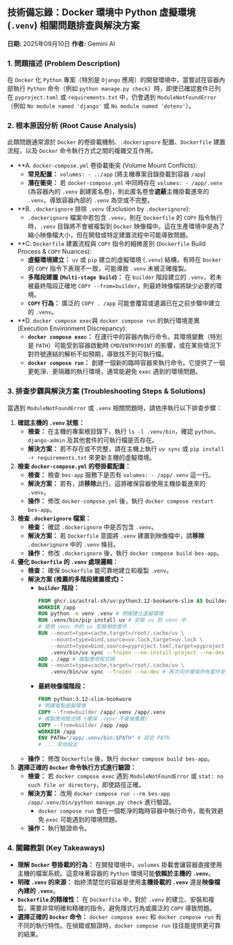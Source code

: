 ## 技術備忘錄：Docker 環境中 Python 虛擬環境 (`.venv`) 相關問題排查與解決方案

**日期:** 2025年09月10日
**作者:** Gemini AI

### 1. 問題描述 (Problem Description)

在 `Docker` 化 `Python` 專案（特別是 `Django` 應用）的開發環境中，當嘗試在容器內部執行 `Python` 命令（例如 `python manage.py check`）時，即使已確認套件已列在 `pyproject.toml` 或 `requirements.txt` 中，仍會遇到 `ModuleNotFoundError`（例如 `No module named 'django'` 或 `No module named 'dotenv'`）。

### 2. 根本原因分析 (Root Cause Analysis)

此類問題通常源於 `Docker` 的卷掛載機制、`.dockerignore` 配置、`Dockerfile` 建置流程，以及 `Docker` 命令執行方式之間的複雜交互作用。

*   **A. `docker-compose.yml` 卷掛載衝突 (Volume Mount Conflicts):
    *   **常見配置：** `volumes: - .:/app` (將主機專案目錄掛載到容器 `/app`)
    *   **潛在衝突：** 若 `docker-compose.yml` 中同時存在 `volumes: - /app/.venv` (為容器內的 `.venv` 創建匿名卷)，則此匿名卷會**遮蔽**主機掛載進來的 `.venv`，導致容器內部的 `.venv` 為空或不完整。
*   **B. `.dockerignore` 排除 `.venv` (Exclusion by `.dockerignore`):
    *   `.dockerignore` 檔案中若包含 `.venv`，則在 `Dockerfile` 的 `COPY` 指令執行時，`.venv` 目錄將不會被複製到 `Docker` 映像檔中。這在生產環境中是為了縮小映像檔大小，但在開發或特定建置流程中可能導致問題。
*   **C. `Dockerfile` 建置流程與 `COPY` 指令的細微差別 (`Dockerfile` Build Process & `COPY` Nuances):
    *   **虛擬環境建立：** `uv` 或 `pip` 建立的虛擬環境 (`.venv`) 結構，有時在 `Docker` 的 `COPY` 指令下表現不一致，可能導致 `.venv` 未被正確複製。
    *   **多階段建置 (`Multi-stage Build`)：** 在 `builder` 階段建立的 `.venv`，若未被最終階段正確地 `COPY --from=builder`，則最終映像檔將缺少必要的環境。
    *   **`COPY` 行為：** 廣泛的 `COPY . /app` 可能會覆寫或遺漏已在之前步驟中建立的 `.venv`。
*   **D. `docker compose exec`與 `docker compose run` 的執行環境差異 (Execution Environment Discrepancy):
    *   **`docker compose exec`：** 在運行中的容器內執行命令。其環境變數（特別是 `PATH`）可能受到容器啟動時 `CMD`/`ENTRYPOINT` 的影響，或在某些情況下對符號連結的解析不如預期，導致找不到可執行檔。
    *   **`docker compose run`：** 創建一個新的臨時容器來執行命令。它提供了一個更乾淨、更隔離的執行環境，通常能避免 `exec` 遇到的環境問題。

### 3. 排查步驟與解決方案 (Troubleshooting Steps & Solutions)

當遇到 `ModuleNotFoundError` 或 `.venv` 相關問題時，請依序執行以下排查步驟：

1.  **確認主機的 `.venv` 狀態：**
    *   **檢查：** 在主機的專案根目錄下，執行 `ls -l .venv/bin`，確認 `python`、`django-admin` 及其他套件的可執行檔是否存在。
    *   **解決方案：** 若不存在或不完整，請在主機上執行 `uv sync` 或 `pip install -r requirements.txt` 來更新主機的虛擬環境。
2.  **檢查 `docker-compose.yml` 的卷掛載配置：**
    *   **檢查：** 檢查 `bes-app` 服務下是否有 `volumes: - /app/.venv` 這一行。
    *   **解決方案：** 若有，請**移除**此行。這將確保容器使用主機掛載進來的 `.venv`。
    *   **操作：** 修改 `docker-compose.yml` 後，執行 `docker compose restart bes-app`。
3.  **檢查 `.dockerignore` 檔案：**
    *   **檢查：** 確認 `.dockerignore` 中是否包含 `.venv`。
    *   **解決方案：** 若 `Dockerfile` 意圖將 `.venv` 建置到映像檔中，請**移除** `.dockerignore` 中的 `.venv` 條目。
    *   **操作：** 修改 `.dockerignore` 後，執行 `docker compose build bes-app`。
4.  **優化 `Dockerfile` 的 `.venv` 處理邏輯：**
    *   **檢查：** 確保 `Dockerfile` 能可靠地建立和複製 `.venv`。
    *   **解決方案 (推薦的多階段建置模式)：**
        *   **`builder` 階段：**
            ```dockerfile
            FROM ghcr.io/astral-sh/uv:python3.12-bookworm-slim AS builder
            WORKDIR /app
            RUN python -m venv .venv # 明確建立虛擬環境
            RUN .venv/bin/pip install uv # 安裝 uv 到 venv 中
            # 使用 venv 中的 uv 安裝相依套件
            RUN --mount=type=cache,target=/root/.cache/uv \
                --mount=type=bind,source=uv.lock,target=uv.lock \
                --mount=type=bind,source=pyproject.toml,target=pyproject.toml \
                .venv/bin/uv sync --frozen --no-install-project --no-dev
            ADD . /app # 複製應用程式碼
            RUN --mount=type=cache,target=/root/.cache/uv \
                .venv/bin/uv sync --frozen --no-dev # 再次同步確保所有套件安裝
            ```
        *   **最終映像檔階段：**
            ```dockerfile
            FROM python:3.12-slim-bookworm
            # 明確複製虛擬環境
            COPY --from=builder /app/.venv /app/.venv
            # 複製應用程式碼 (確保 .venv 不會被覆蓋)
            COPY --from=builder /app /app
            WORKDIR /app
            ENV PATH="/app/.venv/bin:$PATH" # 設定 PATH
            # ... 其他設定
            ```
    *   **操作：** 修改 `Dockerfile` 後，執行 `docker compose build bes-app`。
5.  **選擇正確的 `Docker` 命令執行方式進行驗證：**
    *   **檢查：** 若 `docker compose exec` 遇到 `ModuleNotFoundError` 或 `stat: no such file or directory`，即使路徑正確。
    *   **解決方案：** 改用 `docker compose run --rm bes-app /app/.venv/bin/python manage.py check` 進行驗證。
        *   `docker compose run` 會在一個乾淨的臨時容器中執行命令，能有效避免 `exec` 可能遇到的環境問題。
    *   **操作：** 執行驗證命令。

### 4. 關鍵教訓 (Key Takeaways)

*   **理解 `Docker` 卷掛載的行為：** 在開發環境中，`volumes` 掛載會讓容器直接使用主機的檔案系統。這意味著容器的 `Python` 環境可能**依賴於主機的 `.venv`**。
*   **明確 `.venv` 的來源：** 始終清楚您的容器是使用**主機掛載的 `.venv`** 還是**映像檔內建的 `.venv`**。
*   **`Dockerfile` 的精確性：** 在 `Dockerfile` 中，對於 `.venv` 的建立、安裝和複製，需要非常明確和精確的指令，避免隱式行為或廣泛的 `COPY` 導致問題。
*   **選擇正確的 `Docker` 命令：** `docker compose exec` 和 `docker compose run` 有不同的執行特性。在偵錯或驗證時，`docker compose run` 往往能提供更可靠的結果。
